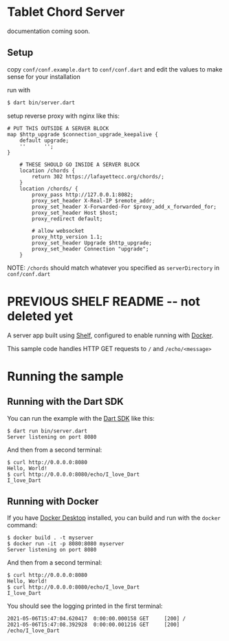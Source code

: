 # Tablet Chord Server

documentation coming soon.

## Setup

copy `conf/conf.example.dart` to `conf/conf.dart` and edit the values to make sense for your installation

run with

```bash
$ dart bin/server.dart
```

setup reverse proxy with nginx like this:

```
# PUT THIS OUTSIDE A SERVER BLOCK
map $http_upgrade $connection_upgrade_keepalive {
	default upgrade;
	''      '';
}
```

```
	# THESE SHOULD GO INSIDE A SERVER BLOCK
	location /chords {
		return 302 https://lafayettecc.org/chords/;
	}
	location /chords/ {
		proxy_pass http://127.0.0.1:8082;
		proxy_set_header X-Real-IP $remote_addr;
		proxy_set_header X-Forwarded-For $proxy_add_x_forwarded_for;
		proxy_set_header Host $host;
		proxy_redirect default;

		# allow websocket
		proxy_http_version 1.1;
		proxy_set_header Upgrade $http_upgrade;
		proxy_set_header Connection "upgrade";
	}
```

NOTE: `/chords` should match whatever you specified as `serverDirectory` in `conf/conf.dart`

# PREVIOUS SHELF README -- not deleted yet

A server app built using [Shelf](https://pub.dev/packages/shelf),
configured to enable running with [Docker](https://www.docker.com/).

This sample code handles HTTP GET requests to `/` and `/echo/<message>`

# Running the sample

## Running with the Dart SDK

You can run the example with the [Dart SDK](https://dart.dev/get-dart)
like this:

```
$ dart run bin/server.dart
Server listening on port 8080
```

And then from a second terminal:

```
$ curl http://0.0.0.0:8080
Hello, World!
$ curl http://0.0.0.0:8080/echo/I_love_Dart
I_love_Dart
```

## Running with Docker

If you have [Docker Desktop](https://www.docker.com/get-started) installed, you
can build and run with the `docker` command:

```
$ docker build . -t myserver
$ docker run -it -p 8080:8080 myserver
Server listening on port 8080
```

And then from a second terminal:

```
$ curl http://0.0.0.0:8080
Hello, World!
$ curl http://0.0.0.0:8080/echo/I_love_Dart
I_love_Dart
```

You should see the logging printed in the first terminal:

```
2021-05-06T15:47:04.620417  0:00:00.000158 GET     [200] /
2021-05-06T15:47:08.392928  0:00:00.001216 GET     [200] /echo/I_love_Dart
```
